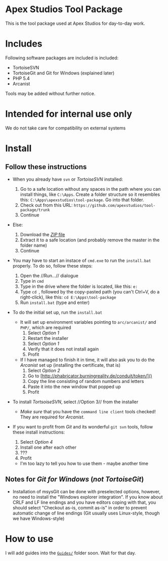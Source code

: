 Apex Studios Tool Package
=========================

This is the tool package used at Apex Studios for day-to-day work.

Includes
========

Following software packages are included is included:

 - TortoiseSVN
 - TortoiseGit and Git for Windows (explained later)
 - PHP 5.4
 - Arcanist

Tools may be added without further notice.

Intended for internal use only
==============================

We do not take care for compatibility on external systems

Install
=======

## Follow these instructions ##

 - When you already have `svn` or _TortoiseSVN_ installed:
   1. Go to a safe location without any spaces in the path where you can install things, like `C:\Apps`. Create a folder structure so it resembles this: `C:\Apps\apexstudios\tool-package`. Go into that folder.
   2. Check out from this URL: `https://github.com/apexstudios/tool-package/trunk`
   3. Continue
 - Else:
   1. Download the [_ZIP_ file](https://github.com/apexstudios/tool-package/archive/master.zip)
   2. Extract it to a safe location (and probably remove the master in the folder name)
   3. Continue

 - You may have to start an instace of `cmd.exe` to run the `install.bat` properly. To do so, follow these steps:
   1. Open the //Run...// dialogue
   2. Type in `cmd`
   3. Type in the drive where the folder is located, like this: `e:`
   4. Type `cd `, followed by the copy-pasted path (you can't Ctrl+V, do a right-click), like this: `cd E:\Apps\tool-package`
   5. Run `install.bat` (type and enter)

 - To do the initial set up, run the `install.bat`
   - It will set up environment variables pointing to `arc/arcanist/` and `PHP/`, which are required
     1. Select _Option 1_
     2. Restart the installer
     3. Select _Option 1_
     4. Verify that it does not install again
     5. Profit
   - If I have managed to finish it in time, it will also ask you to do the _Arcanist_ set up (installing the
     certificate, that is)
     1. Select _Option 2_
     2. Go to [http://phabricator.burningreality.de/conduit/token/]()
     3. Copy the line consisting of random numbers and letters
     4. Paste it into the new window that popped up
     5. Profit

 - To install _TortsoiseSVN_, select //Option 3// from the installer
   - *Make sure* that you have the `command line client` tools checked! They are required for _Arcanist_.

 - If you want to profit from _Git_ and its wonderful `git svn` tools, follow these install instructions:
   1. Select _Option 4_
   2. Install one after each other
   3. ???
   4. Profit
   - I'm too lazy to tell you how to use them - maybe another time

## Notes for _Git for Windows_ (*not* _TortoiseGit_) ##
 - Installation of msysGit can be done with preselected options, however, no need to install the "Windows explorer integration". If you know about CRLF and LF line endings and you have editors coping with that, you should select "Checkout as-is, commit as-is" in order to prevent automatic change of line endings (Git usually uses Linux-style, though we have Windows-style)

How to use
==========

I will add guides into the [`Guides/`](https://github.com/apexstudios/tool-package/tree/master/Guides) folder soon. Wait for that day.
